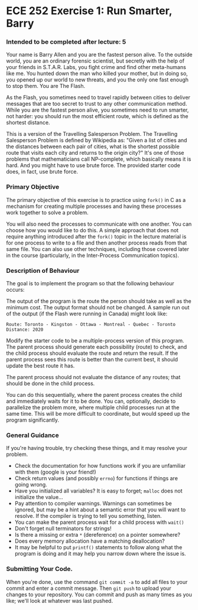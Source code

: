 # ECE 252 Exercise 1: Run Smarter, Barry
### Intended to be completed after lecture: 5


Your name is Barry Allen and you are the fastest person alive. To the outside world, you are an ordinary forensic scientist, but secretly with the help of your friends in S.T.A.R. Labs, you fight crime and find other meta-humans like me. You hunted down the man who killed your mother, but in doing so, you opened up our world to new threats, and you the only one fast enough to stop them. You are The Flash. 

As the Flash, you sometimes need to travel rapidly between cities to deliver messages that are too secret to trust to any other communication method. While you are the fastest person alive, you sometimes need to run smarter, not harder: you should run the most efficient route, which is defined as the shortest distance.

This is a version of the Travelling Salesperson Problem. The Travelling Salesperson Problem is defined by Wikipedia as: "Given a list of cities and the distances between each pair of cities, what is the shortest possible route that visits each city and returns to the origin city?" It's one of those problems that mathematicians call NP-complete, which basically means it is hard. And you might have to use brute force. The provided starter code does, in fact, use brute force.

### Primary Objective
The primary objective of this exercise is to practice using `fork()` in C as a mechanism for creating multiple processes and having these processes work together to solve a problem.

You will also need the processes to communicate with one another. You can choose how you would like to do this. A simple approach that does not require anything introduced after the `fork()` topic in the lecture material is for one process to write to a file and then another process reads from that same file. You can also use other techniques, including those covered later in the course (particularly, in the Inter-Process Communication topics).

### Description of Behaviour

The goal is to implement the program so that the following behaviour occurs:


The output of the program is the route the person should take as well as the minimum cost. The output format should not be changed. A sample run out of the output (if the Flash were running in Canada) might look like:

```
Route: Toronto - Kingston - Ottawa - Montreal - Quebec - Toronto
Distance: 2020
```


Modify the starter code to be a multiple-process version of this program. The parent process should generate each possibility (route) to check, and the child process should evaluate the route and return the result. If the parent process sees this route is better than the current best, it should update the best route it has. 

The parent process should not evaluate the distance of any routes; that should be done in the child process. 

You can do this sequentially, where the parent process creates the child and immediately waits for it to be done. You can, optionally, decide to parallelize the problem more, where multiple child processes run at the same time. This will be more difficult to coordinate, but would speed up the program significantly.

### General Guidance 

If you're having trouble, try checking these things, and it may resolve your problem.

* Check the documentation for how functions work if you are unfamiliar with them (google is your friend!)
* Check return values (and possibly `errno`) for functions if things are going wrong.
* Have you initialized all variables? It is easy to forget; `malloc` does not initialize the value...
* Pay attention to compiler warnings. Warnings can sometimes be ignored, but may be a hint about a semantic error that you will want to resolve. If the compiler is trying to tell you something, listen.
* You can make the parent process wait for a child process with `wait()`
* Don't forget null terminators for strings!
* Is there a missing or extra `*` (dereference) on a pointer somewhere?
* Does every memory allocation have a matching deallocation?
* It may be helpful to put `printf()` statements to follow along what the program is doing and it may help you narrow down where the issue is.

### Submitting Your Code. 
When you're done, use the command `git commit -a` to add all files to your commit and enter a commit message. Then `git push` to upload your changes to your repository. You can commit and push as many times as you like; we'll look at whatever was last pushed.
